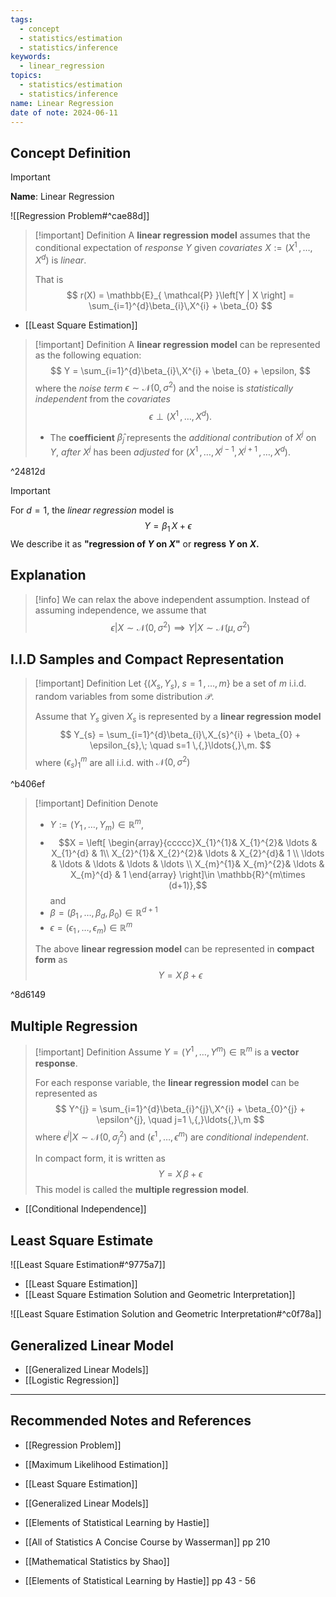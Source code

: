 ```yaml
---
tags:
  - concept
  - statistics/estimation
  - statistics/inference
keywords:
  - linear_regression
topics:
  - statistics/estimation
  - statistics/inference
name: Linear Regression
date of note: 2024-06-11
---
```


## Concept Definition

>[!important]
>**Name**: Linear Regression

![[Regression Problem#^cae88d]]


>[!important] Definition
>A **linear regression model** assumes that the conditional expectation of *response* $Y$ given *covariates* $X := (X^1 \,{,}\ldots{,}\,X^{d})$ is *linear*. 
>
>That is
>$$
> r(X) = \mathbb{E}_{ \mathcal{P} }\left[Y | X  \right] = \sum_{i=1}^{d}\beta_{i}\,X^{i} + \beta_{0}
>$$

- [[Least Square Estimation]]

>[!important] Definition
>A **linear regression model** can be represented as the following equation:
>$$
>Y = \sum_{i=1}^{d}\beta_{i}\,X^{i} + \beta_{0} + \epsilon,
>$$
>where the *noise term* $\epsilon \sim \mathcal{N}(0, \sigma^2)$ and the noise is *statistically independent* from the *covariates* $$\epsilon \perp (X^1 \,{,}\ldots{,}\,X^{d}).$$
>- The **coefficient** $\hat{\beta}_{j}$ represents the *additional contribution* of $X^{j}$ on $Y$, *after* $X^{j}$ has been *adjusted* for $(X^1 \,{,}\ldots{,}\,X^{j-1}, X^{j+1} \,{,}\ldots{,}\,X^{d}).$

^24812d

>[!important]
>For $d=1$, the *linear regression* model is 
>$$
>Y = \beta_{1}\,X  + \epsilon
>$$
>We describe it as **"regression of $Y$ on $X$"** or **regress $Y$ on $X$.**


## Explanation

>[!info]
>We can relax the above independent assumption. Instead of assuming independence, we assume that 
>$$
>\epsilon |X \sim \mathcal{N}(0, \sigma^2) \implies Y|X \sim \mathcal{N}(\mu, \sigma^2)
>$$

## I.I.D Samples and Compact Representation

>[!important] Definition
>Let $\left\{ (X_{s}, Y_{s}),\; s=1\,{,}\ldots{,}\,m \right\}$ be a set of $m$ i.i.d. random variables from some distribution $\mathcal{P}$. 
>
>Assume that $Y_{s}$ given $X_{s}$ is represented by a **linear regression model**
>$$
>Y_{s} = \sum_{i=1}^{d}\beta_{i}\,X_{s}^{i} + \beta_{0} + \epsilon_{s},\; \quad s=1 \,{,}\ldots{,}\,m.
>$$
>where $(\epsilon_{s})_{1}^{m}$ are all i.i.d. with $\mathcal{N}(0,\sigma^2)$

^b406ef

>[!important] Definition
>Denote 
>- $Y := (Y_{1} \,{,}\ldots{,}\,Y_{m})\in \mathbb{R}^{m}$,  
>- $$X = \left[ \begin{array}{ccccc}X_{1}^{1}& X_{1}^{2}& \ldots & X_{1}^{d} & 1\\ X_{2}^{1}& X_{2}^{2}& \ldots & X_{2}^{d}& 1 \\ \ldots & \ldots & \ldots & \ldots & \ldots \\ X_{m}^{1}& X_{m}^{2}& \ldots & X_{m}^{d} & 1  \end{array} \right]\in \mathbb{R}^{m\times (d+1)},$$ and 
>- $\beta = (\beta_{1} \,{,}\ldots{,}\,\beta_{d}, \beta_{0})\in \mathbb{R}^{d+1}$
>- $\epsilon = (\epsilon_{1} \,{,}\ldots{,}\,\epsilon_{m})\in \mathbb{R}^{m}$
>
>The above **linear regression model** can be represented in **compact form** as
>$$
>Y = X\,\beta + \epsilon
>$$

^8d6149

## Multiple Regression

>[!important] Definition
>Assume $Y =(Y^1 \,{,}\ldots{,}\,Y^m)\in \mathbb{R}^m$ is a **vector response**.
>
 >For each response variable, the **linear regression model** can be represented as 
>$$
>Y^{j} = \sum_{i=1}^{d}\beta_{i}^{j}\,X^{i} + \beta_{0}^{j} + \epsilon^{j}, \quad j=1 \,{,}\ldots{,}\,m
>$$ 
>where $\epsilon^j | X \sim \mathcal{N}(0, \sigma_{j}^2)$ and $(\epsilon^1 \,{,}\ldots{,}\,\epsilon^{m})$ are *conditional independent*. 
>
>In compact form, it is written as
>$$
>Y = X\,\beta + \epsilon
>$$
>This model is called the **multiple regression model**.

- [[Conditional Independence]]

## Least Square Estimate

![[Least Square Estimation#^9775a7]]

- [[Least Square Estimation]]
- [[Least Square Estimation Solution and Geometric Interpretation]]

![[Least Square Estimation Solution and Geometric Interpretation#^c0f78a]]


## Generalized Linear Model

- [[Generalized Linear Models]]
- [[Logistic Regression]]



-----------
##  Recommended Notes and References

- [[Regression Problem]]
- [[Maximum Likelihood Estimation]]
- [[Least Square Estimation]]
- [[Generalized Linear Models]]



- [[Elements of Statistical Learning by Hastie]]
- [[All of Statistics A Concise Course by Wasserman]] pp 210 
- [[Mathematical Statistics by Shao]] 
- [[Elements of Statistical Learning by Hastie]] pp 43 - 56